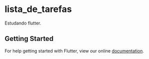 # lista_de_tarefas

Estudando flutter.

## Getting Started

For help getting started with Flutter, view our online
[documentation](https://flutter.io/).
